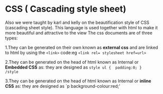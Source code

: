 # CSS ( Cascading style sheet)
Also we were taught by karl and kelly on the beautification style of CSS (cascading sheet style). This language is used together with html to make it more beautiful
and attractive to the view 
The css documents are of three types:

1.They can be generated on their own known as **external css** and are linked to html by using the `<link>` code:eg 
`<link rel= stylesheet href=url>`

2.They can be generated on the head of html known as Internal or **Embedded CSS** as:
they are designed as 
`
style
ul { 
     padding:0;
}     
/style
`

3.They can be generated on the head of html known as Internal or **inline CSS** as:
they are designed as 
`p background-colour:red;'
